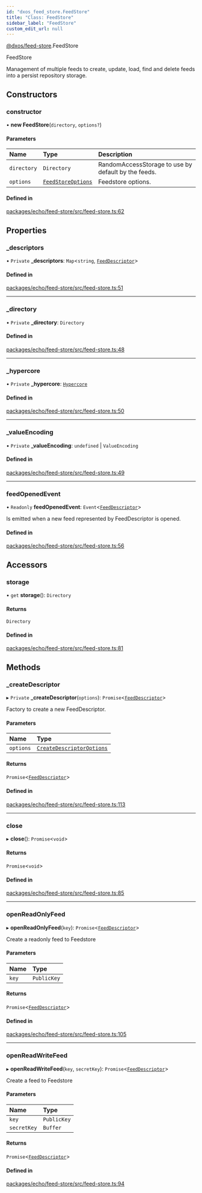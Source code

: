 ```yaml
---
id: "dxos_feed_store.FeedStore"
title: "Class: FeedStore"
sidebar_label: "FeedStore"
custom_edit_url: null
---
```


[@dxos/feed-store](../modules/dxos_feed_store.md).FeedStore

FeedStore

Management of multiple feeds to create, update, load, find and delete feeds
into a persist repository storage.

## Constructors

### constructor

• **new FeedStore**(`directory`, `options?`)

#### Parameters

| Name | Type | Description |
| :------ | :------ | :------ |
| `directory` | `Directory` | RandomAccessStorage to use by default by the feeds. |
| `options` | [`FeedStoreOptions`](../interfaces/dxos_feed_store.FeedStoreOptions.md) | Feedstore options. |

#### Defined in

[packages/echo/feed-store/src/feed-store.ts:62](https://github.com/dxos/dxos/blob/b06737400/packages/echo/feed-store/src/feed-store.ts#L62)

## Properties

### \_descriptors

• `Private` **\_descriptors**: `Map`<`string`, [`FeedDescriptor`](dxos_feed_store.FeedDescriptor.md)\>

#### Defined in

[packages/echo/feed-store/src/feed-store.ts:51](https://github.com/dxos/dxos/blob/b06737400/packages/echo/feed-store/src/feed-store.ts#L51)

___

### \_directory

• `Private` **\_directory**: `Directory`

#### Defined in

[packages/echo/feed-store/src/feed-store.ts:48](https://github.com/dxos/dxos/blob/b06737400/packages/echo/feed-store/src/feed-store.ts#L48)

___

### \_hypercore

• `Private` **\_hypercore**: [`Hypercore`](../modules/dxos_feed_store.md#hypercore)

#### Defined in

[packages/echo/feed-store/src/feed-store.ts:50](https://github.com/dxos/dxos/blob/b06737400/packages/echo/feed-store/src/feed-store.ts#L50)

___

### \_valueEncoding

• `Private` **\_valueEncoding**: `undefined` \| `ValueEncoding`

#### Defined in

[packages/echo/feed-store/src/feed-store.ts:49](https://github.com/dxos/dxos/blob/b06737400/packages/echo/feed-store/src/feed-store.ts#L49)

___

### feedOpenedEvent

• `Readonly` **feedOpenedEvent**: `Event`<[`FeedDescriptor`](dxos_feed_store.FeedDescriptor.md)\>

Is emitted when a new feed represented by FeedDescriptor is opened.

#### Defined in

[packages/echo/feed-store/src/feed-store.ts:56](https://github.com/dxos/dxos/blob/b06737400/packages/echo/feed-store/src/feed-store.ts#L56)

## Accessors

### storage

• `get` **storage**(): `Directory`

#### Returns

`Directory`

#### Defined in

[packages/echo/feed-store/src/feed-store.ts:81](https://github.com/dxos/dxos/blob/b06737400/packages/echo/feed-store/src/feed-store.ts#L81)

## Methods

### \_createDescriptor

▸ `Private` **_createDescriptor**(`options`): `Promise`<[`FeedDescriptor`](dxos_feed_store.FeedDescriptor.md)\>

Factory to create a new FeedDescriptor.

#### Parameters

| Name | Type |
| :------ | :------ |
| `options` | [`CreateDescriptorOptions`](../interfaces/dxos_feed_store.CreateDescriptorOptions.md) |

#### Returns

`Promise`<[`FeedDescriptor`](dxos_feed_store.FeedDescriptor.md)\>

#### Defined in

[packages/echo/feed-store/src/feed-store.ts:113](https://github.com/dxos/dxos/blob/b06737400/packages/echo/feed-store/src/feed-store.ts#L113)

___

### close

▸ **close**(): `Promise`<`void`\>

#### Returns

`Promise`<`void`\>

#### Defined in

[packages/echo/feed-store/src/feed-store.ts:85](https://github.com/dxos/dxos/blob/b06737400/packages/echo/feed-store/src/feed-store.ts#L85)

___

### openReadOnlyFeed

▸ **openReadOnlyFeed**(`key`): `Promise`<[`FeedDescriptor`](dxos_feed_store.FeedDescriptor.md)\>

Create a readonly feed to Feedstore

#### Parameters

| Name | Type |
| :------ | :------ |
| `key` | `PublicKey` |

#### Returns

`Promise`<[`FeedDescriptor`](dxos_feed_store.FeedDescriptor.md)\>

#### Defined in

[packages/echo/feed-store/src/feed-store.ts:105](https://github.com/dxos/dxos/blob/b06737400/packages/echo/feed-store/src/feed-store.ts#L105)

___

### openReadWriteFeed

▸ **openReadWriteFeed**(`key`, `secretKey`): `Promise`<[`FeedDescriptor`](dxos_feed_store.FeedDescriptor.md)\>

Create a feed to Feedstore

#### Parameters

| Name | Type |
| :------ | :------ |
| `key` | `PublicKey` |
| `secretKey` | `Buffer` |

#### Returns

`Promise`<[`FeedDescriptor`](dxos_feed_store.FeedDescriptor.md)\>

#### Defined in

[packages/echo/feed-store/src/feed-store.ts:94](https://github.com/dxos/dxos/blob/b06737400/packages/echo/feed-store/src/feed-store.ts#L94)
